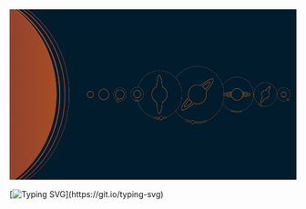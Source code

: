 <img src="./src/solar_system.png" alt="Cover image" style="width:100%;height:300px;" />

[![Typing SVG](https://readme-typing-svg.herokuapp.com?size=24&duration=3000&color=538377&center=true&vCenter=true&height=100&lines=Hi!+My+name+is+Minh..)](https://git.io/typing-svg)
